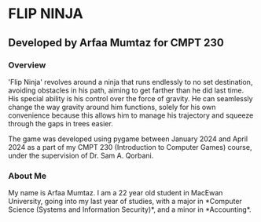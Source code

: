 <h1>FLIP NINJA</h1>
<h2>Developed by Arfaa Mumtaz for CMPT 230</h2>
<h3>Overview</h3>
<p>'Flip Ninja' revolves around a ninja that runs endlessly to no set destination, avoiding obstacles in his path, aiming to get farther than he did last time. His special ability is his control over the force of gravity. He can seamlessly change the way gravity around him functions, solely for his own convenience because this allows him to manage his trajectory and squeeze through the gaps in trees easier.</p>
<p>The game was developed using pygame between January 2024 and April 2024 as a part of my CMPT 230 (Introduction to Computer Games) course, under the supervision of Dr. Sam A. Qorbani.</p>
<h3>About Me</h3>
<p>My name is Arfaa Mumtaz. I am a 22 year old student in MacEwan University, going into my last year of studies, with a major in *Computer Science (Systems and Information Security)*, and a minor in *Accounting*.</p>
